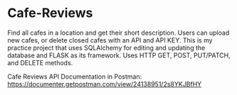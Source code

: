 # Cafe-Reviews
Find all cafes in a location and get their short description. Users can upload new cafes, or delete closed cafes with an API and API KEY. This is my practice project that uses SQLAlchemy for editing and updating the database and FLASK as its framework. Uses HTTP GET, POST, PUT/PATCH, and DELETE methods.

Cafe Reviews API Documentation in Postman:
https://documenter.getpostman.com/view/24138951/2s8YKJBfHY
